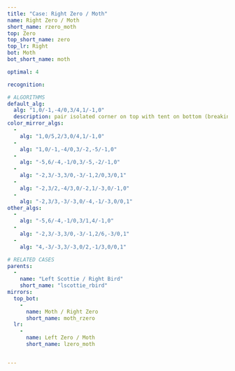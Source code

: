 ```yaml
---
title: "Case: Right Zero / Moth"
name: Right Zero / Moth
short_name: rzero_moth
top: Zero
top_short_name: zero
top_lr: Right
bot: Moth
bot_short_name: moth

optimal: 4

recognition:

# ALGORITHMS
default_alg:
  alg: "1,0/-1,-4/0,3/4,1/-1,0"
  description: pair isolated corner on top with tent on bottom (breaking gem) to form good scottie/bird
color_mirror_algs:
  -
    alg: "1,0/5,2/3,0/4,1/-1,0"
  -
    alg: "1,0/-1,-4/0,3/-2,-5/-1,0"
  -
    alg: "-5,6/-4,-1/0,3/-5,-2/-1,0"
  -
    alg: "-2,3/-3,3/0,-3/-1,2/0,3/0,1"
  -
    alg: "-2,3/2,-4/3,0/-2,1/-3,0/-1,0"
  -
    alg: "-2,3/3,-3/-3,0/-4,-1/-3,0/0,1"
other_algs:
  -
    alg: "-5,6/-4,-1/0,3/1,4/-1,0"
  -
    alg: "-2,3/-3,3/0,-3/-1,2/6,-3/0,1"
  -
    alg: "4,-3/-3,3/-3,0/2,-1/3,0/0,1"

# RELATED CASES
parents:
  -
    name: "Left Scottie / Right Bird"
    short_name: "lscottie_rbird"
mirrors:
  top_bot:
    -
      name: Moth / Right Zero
      short_name: moth_rzero
  lr:
    -
      name: Left Zero / Moth
      short_name: lzero_moth


---
```


